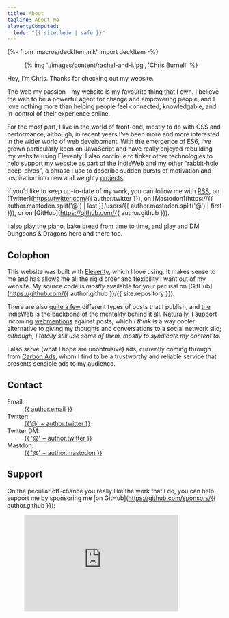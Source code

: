 ```yaml
---
title: About
tagline: About me
eleventyComputed:
  lede: "{{ site.lede | safe }}"
---
```

{%- from 'macros/deckItem.njk' import deckItem -%}

<figure>
    {% img './images/content/rachel-and-i.jpg', 'Chris Burnell' %}
</figure>

Hey, I’m <span class=" [ canada ] ">Chris</span>. Thanks for checking out my website.

The web my passion—my website is my favourite thing that I own. I believe the web to be a powerful agent for change and empowering people, and I love nothing more than helping people feel connected, knowledgable, and in-control of their experience online.

For the most part, I live in the world of front-end, mostly to do with CSS and performance; although, in recent years I’ve been more and more interested in the wider world of web development. With the emergence of ES6, I’ve grown particularly keen on JavaScript and have really enjoyed rebuilding my website using Eleventy. I also continue to tinker other technologies to help support my website as part of the [IndieWeb](https://indieweb.org/) and my other <q>rabbit-hole deep-dives</q>, a phrase I use to describe sudden bursts of motivation and inspiration into new and weighty [projects](/projects/).

If you’d like to keep up-to-date of my work, you can follow me with [RSS](/feed.xml), on [Twitter](https://twitter.com/{{ author.twitter }}), on [Mastodon](https://{{ author.mastodon.split('@') | last }}/users/{{ author.mastodon.split('@') | first }}), or on [GitHub](https://github.com/{{ author.github }}).

I also play the piano, bake bread from time to time, and play and DM Dungeons & Dragons here and there too.

## Colophon

This website was built with [Eleventy](https://11ty.dev), which I love using. It makes sense to me and has allows me all the rigid order and flexibility I want out of my website. My source code is *mostly* available for your perusal on [GitHub](https://github.com/{{ author.github }}/{{ site.repository }}).

There are also [quite a few](/archive/) different types of posts that I publish, and [the IndieWeb](https://indieweb.org) is the backbone of the mentality behind it all. Naturally, I support incoming [webmentions](https://indieweb.org/webmention) against posts, which *I think* is a way cooler alternative to giving my thoughts and conversations to a social network silo; *although, I totally still use some of them, mostly to syndicate my content to*.

I also serve (what I hope are unobtrusive) ads, currently coming through from [Carbon Ads](https://www.carbonads.net), whom I find to be a trustworthy and reliable service that presents sensible ads to my audience.

## Contact

<dl>
    <dt>Email:</dt>
    <dd><a class=" [ canada ] " href="mailto:{{ author.email }}">{{ author.email }}</a></dd>
    <dt>Twitter:</dt>
    <dd><a class=" [ canada ] " href="https://twitter.com/{{ author.twitter }}">{{'@' + author.twitter }}</a></dd>
    <dt>Twitter DM:</dt>
    <dd><a class=" [ canada ] " href="https://twitter.com/messages/compose?recipient_id={{ author.twitter }}">{{ '@' + author.twitter }}</a></dd>
    <dt>Mastdon:</dt>
    <dd><a class=" [ canada ] " href="https://{{ author.mastodon.split('@') | last }}/users/{{ author.mastodon.split('@') | first }}">{{ '@' + author.mastodon }}</a></dd>
</dl>

## Support

On the peculiar off-chance you really like the work that I do, you can help support me by sponsoring me [on GitHub](https://github.com/sponsors/{{ author.github }}):

<figure>
    <iframe src="https://github.com/sponsors/{{ author.github }}/card" title="Sponsor {{ author.github }}" height="225" width="360" style="border: 0;"></iframe>
</figure>
